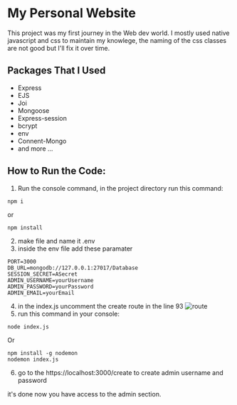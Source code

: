 # My Personal Website

This project was my first journey in the Web dev world.
I mostly used native javascript and css to maintain my knowlege,
the naming of the css classes are not good but I'll fix it over time.
 

## Packages That I Used

* Express
* EJS
* Joi
* Mongoose
* Express-session
* bcrypt
* env
* Connent-Mongo
* and more ...

## How to Run the Code:

1. Run the console command, in the project directory run this command:
```console
npm i
```
or
```console
npm install
```
2. make file and name it .env
3. inside the env file add these paramater
```env
PORT=3000
DB_URL=mongodb://127.0.0.1:27017/Database
SESSION_SECRET=ASecret
ADMIN_USERNAME=yourUsername
ADMIN_PASSWORD=yourPassword
ADMIN_EMAIL=yourEmail
```
4. in the index.js uncomment the create route in the line 93
![route](media/line92.png)
5. run this command in your console:
```console
node index.js
```
Or 
```console
npm install -g nodemon
nodemon index.js
```
6. go to the https://localhost:3000/create to create admin username and password

it's done now you have access to the admin section.

